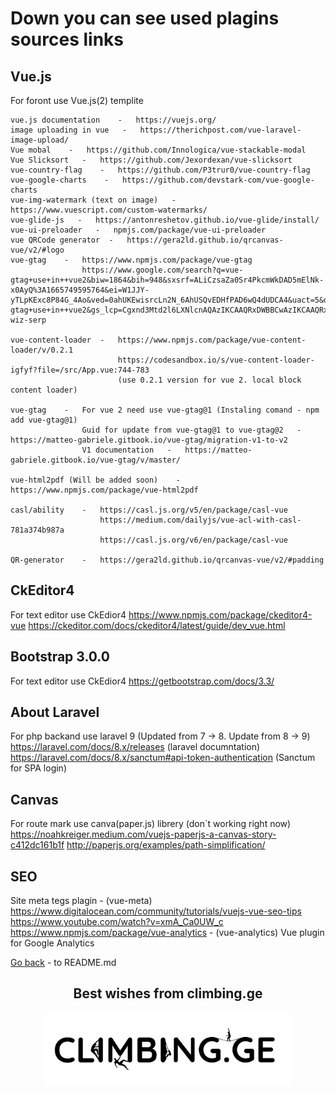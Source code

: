 <h1>Down you can see used plagins sources links</h1>

## Vue.js

For foront use Vue.js(2) templite
    <!-- vue-carousel-3d    -   https://wlada.github.io/vue-carousel-3d/?ref=madewithvuejs.com -->

    vue.js documentation    -   https://vuejs.org/
    image uploading in vue   -   https://therichpost.com/vue-laravel-image-upload/
    Vue mobal    -   https://github.com/Innologica/vue-stackable-modal
    Vue Slicksort   -   https://github.com/Jexordexan/vue-slicksort
    vue-country-flag    -   https://github.com/P3trur0/vue-country-flag
    vue-google-charts    -   https://github.com/devstark-com/vue-google-charts
    vue-img-watermark (text on image)   -   https://www.vuescript.com/custom-watermarks/
    vue-glide-js   -   https://antonreshetov.github.io/vue-glide/install/
    vue-ui-preloader   -   npmjs.com/package/vue-ui-preloader
    vue QRCode generator  -   https://gera2ld.github.io/qrcanvas-vue/v2/#logo
    vue-gtag    -   https://www.npmjs.com/package/vue-gtag
                    https://www.google.com/search?q=vue-gtag+use+in++vue2&biw=1864&bih=948&sxsrf=ALiCzsaZa0Sr4PkcmWkDAD5mElNk-x0AyQ%3A1665749595764&ei=W1JJY-yTLpKExc8P84G_4Ao&ved=0ahUKEwisrcLn2N_6AhUSQvEDHfPAD6wQ4dUDCA4&uact=5&oq=vue-gtag+use+in++vue2&gs_lcp=Cgxnd3Mtd2l6LXNlcnAQAzIKCAAQRxDWBBCwAzIKCAAQRxDWBBCwAzIKCAAQRxDWBBCwAzIKCAAQRxDWBBCwAzIKCAAQRxDWBBCwAzIKCAAQRxDWBBCwAzIKCAAQRxDWBBCwAzIKCAAQRxDWBBCwAzINCAAQ5AIQ1gQQsAMYATINCAAQ5AIQ1gQQsAMYATINCAAQ5AIQ1gQQsAMYATINCAAQ5AIQ1gQQsAMYATINCAAQ5AIQ1gQQsAMYAUoECE0YAUoECEEYAEoECEYYAVDSBFjSBGDdBWgBcAF4AIABAIgBAJIBAJgBAKABAcgBDcABAdoBBggBEAEYCQ&sclient=gws-wiz-serp

    vue-content-loader  -   https://www.npmjs.com/package/vue-content-loader/v/0.2.1 
                            https://codesandbox.io/s/vue-content-loader-igfyf?file=/src/App.vue:744-783
                            (use 0.2.1 version for vue 2. local block content loader)

    vue-gtag    -   For vue 2 need use vue-gtag@1 (Instaling comand - npm add vue-gtag@1) 
                    Guid for update from vue-gtag@1 to vue-gtag@2   -   https://matteo-gabriele.gitbook.io/vue-gtag/migration-v1-to-v2
                    V1 documentation   -   https://matteo-gabriele.gitbook.io/vue-gtag/v/master/

    vue-html2pdf (Will be added soon)    -   https://www.npmjs.com/package/vue-html2pdf

    casl/ability    -   https://casl.js.org/v5/en/package/casl-vue
                        https://medium.com/dailyjs/vue-acl-with-casl-781a374b987a
                        https://casl.js.org/v6/en/package/casl-vue

    QR-generator    -   https://gera2ld.github.io/qrcanvas-vue/v2/#padding

## CkEditor4

For text editor use CkEdior4
    https://www.npmjs.com/package/ckeditor4-vue
    https://ckeditor.com/docs/ckeditor4/latest/guide/dev_vue.html


## Bootstrap 3.0.0

For text editor use CkEdior4
    https://getbootstrap.com/docs/3.3/


## About Laravel

For php backand use laravel 9 (Updated from 7 -> 8. Update from 8 -> 9)
    https://laravel.com/docs/8.x/releases (laravel documntation)
    https://laravel.com/docs/8.x/sanctum#api-token-authentication (Sanctum for SPA login)


## Canvas

For route mark use canva(paper.js) librery (don`t working right now)
    https://noahkreiger.medium.com/vuejs-paperjs-a-canvas-story-c412dc161b1f
    http://paperjs.org/examples/path-simplification/


## SEO

Site meta tegs plagin - (vue-meta)
    https://www.digitalocean.com/community/tutorials/vuejs-vue-seo-tips
    https://www.youtube.com/watch?v=xmA_Ca0UW_c
    https://www.npmjs.com/package/vue-analytics - (vue-analytics) Vue plugin for Google Analytics


[Go back](../README.md) - to README.md

<h2 align="center">Best wishes from climbing.ge</h2>
<p align="center"><img src="/public/images/site_img/site_logo/header logo(bacground).png" width="400"></p>